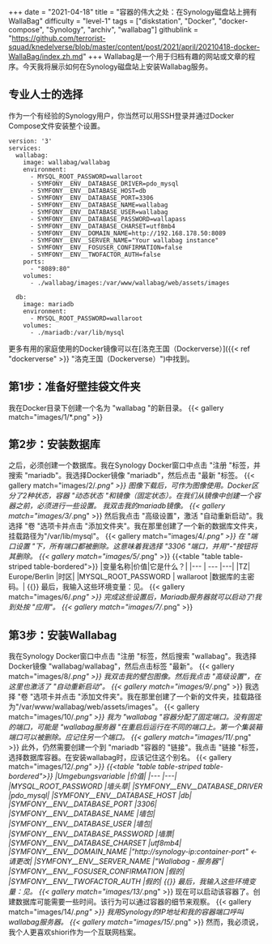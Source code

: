 +++
date = "2021-04-18"
title = "容器的伟大之处：在Synology磁盘站上拥有WallaBag"
difficulty = "level-1"
tags = ["diskstation", "Docker", "docker-compose", "Synology", "archiv", "wallabag"]
githublink = "https://github.com/terrorist-squad/knedelverse/blob/master/content/post/2021/april/20210418-docker-WallaBag/index.zh.md"
+++
Wallabag是一个用于归档有趣的网站或文章的程序。今天我将展示如何在Synology磁盘站上安装Wallabag服务。
## 专业人士的选择
作为一个有经验的Synology用户，你当然可以用SSH登录并通过Docker Compose文件安装整个设置。
```
version: '3'
services:
  wallabag:
    image: wallabag/wallabag
    environment:
      - MYSQL_ROOT_PASSWORD=wallaroot
      - SYMFONY__ENV__DATABASE_DRIVER=pdo_mysql
      - SYMFONY__ENV__DATABASE_HOST=db
      - SYMFONY__ENV__DATABASE_PORT=3306
      - SYMFONY__ENV__DATABASE_NAME=wallabag
      - SYMFONY__ENV__DATABASE_USER=wallabag
      - SYMFONY__ENV__DATABASE_PASSWORD=wallapass
      - SYMFONY__ENV__DATABASE_CHARSET=utf8mb4
      - SYMFONY__ENV__DOMAIN_NAME=http://192.168.178.50:8089
      - SYMFONY__ENV__SERVER_NAME="Your wallabag instance"
      - SYMFONY__ENV__FOSUSER_CONFIRMATION=false
      - SYMFONY__ENV__TWOFACTOR_AUTH=false
    ports:
      - "8089:80"
    volumes:
      - ./wallabag/images:/var/www/wallabag/web/assets/images

  db:
    image: mariadb
    environment:
      - MYSQL_ROOT_PASSWORD=wallaroot
    volumes:
      - ./mariadb:/var/lib/mysql

```
更多有用的家庭使用的Docker镜像可以在[洛克王国（Dockerverse）]({{< ref "dockerverse" >}} "洛克王国（Dockerverse）")中找到。
## 第1步：准备好壁挂袋文件夹
我在Docker目录下创建一个名为 "wallabag "的新目录。
{{< gallery match="images/1/*.png" >}}

## 第2步：安装数据库
之后，必须创建一个数据库。我在Synology Docker窗口中点击 "注册 "标签，并搜索 "mariadb"。我选择Docker镜像 "mariadb"，然后点击 "最新 "标签。
{{< gallery match="images/2/*.png" >}}
图像下载后，可作为图像使用。Docker区分了2种状态，容器 "动态状态 "和镜像（固定状态）。在我们从镜像中创建一个容器之前，必须进行一些设置。 我双击我的mariadb镜像。
{{< gallery match="images/3/*.png" >}}
然后我点击 "高级设置"，激活 "自动重新启动"。我选择 "卷 "选项卡并点击 "添加文件夹"。我在那里创建了一个新的数据库文件夹，挂载路径为"/var/lib/mysql"。
{{< gallery match="images/4/*.png" >}}
在 "端口设置 "下，所有端口都被删除。这意味着我选择 "3306 "端口，并用"-"按钮将其删除。
{{< gallery match="images/5/*.png" >}}
{{<table "table table-striped table-bordered">}}
|变量名称|价值|它是什么？|
|--- | --- |---|
|TZ| Europe/Berlin	|时区|
|MYSQL_ROOT_PASSWORD	 | wallaroot |数据库的主密码。|
{{</table>}}
最后，我输入这些环境变量：见。
{{< gallery match="images/6/*.png" >}}
完成这些设置后，Mariadb服务器就可以启动了!我到处按 "应用"。
{{< gallery match="images/7/*.png" >}}

## 第3步：安装Wallabag
我在Synology Docker窗口中点击 "注册 "标签，然后搜索 "wallabag"。我选择Docker镜像 "wallabag/wallabag"，然后点击标签 "最新"。
{{< gallery match="images/8/*.png" >}}
我双击我的壁包图像。然后我点击 "高级设置"，在这里也激活了 "自动重新启动"。
{{< gallery match="images/9/*.png" >}}
我选择 "卷 "选项卡并点击 "添加文件夹"。我在那里创建了一个新的文件夹，挂载路径为"/var/www/wallabag/web/assets/images"。
{{< gallery match="images/10/*.png" >}}
我为 "wallabag "容器分配了固定端口。没有固定的端口，可能是 "wallabag服务器 "在重启后运行在不同的端口上。第一个集装箱端口可以被删除。应记住另一个端口。
{{< gallery match="images/11/*.png" >}}
此外，仍然需要创建一个到 "mariadb "容器的 "链接"。我点击 "链接 "标签，选择数据库容器。在安装wallabag时，应该记住这个别名。
{{< gallery match="images/12/*.png" >}}
{{<table "table table-striped table-bordered">}}
|Umgebungsvariable	|价值|
|--- |---|
|MYSQL_ROOT_PASSWORD	|墙头草|
|SYMFONY__ENV__DATABASE_DRIVER	|pdo_mysql|
|SYMFONY__ENV__DATABASE_HOST	|db|
|SYMFONY__ENV__DATABASE_PORT	|3306|
|SYMFONY__ENV__DATABASE_NAME	|墙包|
|SYMFONY__ENV__DATABASE_USER	|墙包|
|SYMFONY__ENV__DATABASE_PASSWORD	|墙票|
|SYMFONY__ENV__DATABASE_CHARSET |utf8mb4|
|SYMFONY__ENV__DOMAIN_NAME	|"http://synology-ip:container-port" <- 请更改|
|SYMFONY__ENV__SERVER_NAME	|"Wallabag - 服务器"|
|SYMFONY__ENV__FOSUSER_CONFIRMATION	|假的|
|SYMFONY__ENV__TWOFACTOR_AUTH	|假的|
{{</table>}}
最后，我输入这些环境变量：见。
{{< gallery match="images/13/*.png" >}}
现在可以启动该容器了。创建数据库可能需要一些时间。该行为可以通过容器的细节来观察。
{{< gallery match="images/14/*.png" >}}
我用Synology的IP地址和我的容器端口呼叫wallabag服务器。
{{< gallery match="images/15/*.png" >}}
然而，我必须说，我个人更喜欢shiori作为一个互联网档案。
